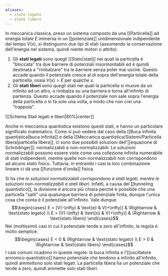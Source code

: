 ```yaml
---
aliases:
  - stato legato
  - stato libero
---
```

In meccanica classica, preso un sistema composto da una [[Particella]] ad energia totale $E$ immersa in un [[potenziale]] unidimensionale indipendente dal tempo $V(x)$, si distinguono due tipi di stati (assumendo la conservazione dell'energia nel sistema, quindi niente motori o attrito):
1. Gli **stati legati** sono quegli [[Stato|stati]] nei quali la particella è "bloccata" tra due barriere di potenziali insormontabili ed è quindi destinata a "rimbalzare" tra le barriere senza poter mai uscire. Questo accade quando il potenziale cresce al di sopra dell'energia totale della particella, ossia $V(x)>E$ per qualche $x$.
2. Gli **stati liberi** sono quegli stati nei quali la particella si muove da un infinito ad un altro, o rimbalza su una barriera e torna all'infinito di partenza. Questo accade quando il potenziale non sale sopra l'energia della particella o lo fa solo una volta, a modo che non crei una "trappola".

![[Schema Stati legati e liberi|80%|center]]

Anche in meccanica quantistica esistono questi stati, e hanno un particolare significato matematico. Come si può vedere dal caso della [[Buca infinita quantistica|buca infinita]] e della [[Meccanica quantistica/Sistemi/Particella libera|particella libera]], ci sono due possibili soluzioni dell'[[equazione di Schrödinger]]: normalizzabili e non-normalizzabili. Le soluzioni normalizzabili possono essere viste come una collezione infinita numerabile di stati indipendenti, mentre quelle non-normalizzabili non corrispondono ad alcuno stato fisico. Tuttavia, in entrambi i casi la loro combinazione lineare ci dà una [[funzione d'onda]] fisica.

Si ha che *le soluzioni normalizzabili corrispondono a stati legati, mentre le soluzioni non-normalizzabili a stati liberi*. Infatti, a causa del [[tunneling quantistico]], la divisione è ancora più chiara perché è possibile che una particella "salti" una qualunque barriera di potenziale finita, dunque l'unica cosa che conta è il potenziale all'infinito. Vale dunque
$$\begin{cases}
E < [V(-\infty) & \text{e} & V(+\infty)] & \Rightarrow & \text{stato legato} \\
E > [V(-\infty) & \text{o} & V(+\infty)] & \Rightarrow & \text{stato libero}
\end{cases}$$
Nei (moltissimi) casi in cui il potenziale tende a zero all'infinito, la regola è molto semplice:
$$\begin{cases}
E < 0 & \Rightarrow & \text{stato legato} \\
E > 0 & \Rightarrow & \text{stato libero}
\end{cases}$$
I casi comuni ricadono in queste regole: la buca infinita e l'[[oscillatore armonico quantistico]] hanno potenziale che tendono a infinito all'infinito, quindi ammettono solo stati legati. La particella libera ha un potenziale che tende a zero, quindi ammette solo stati liberi.